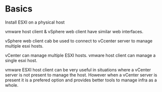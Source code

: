 # Basics

Install ESXI on a physical host

vmware host client & vSphere web client have similar web interfaces.

vSphere web client cab be used to connect to vCcenter server to manage multiple esxi hosts.

vCenter can manage multiple ESXI hosts.
vmware host client can manage a single esxi host.

vmware ESXI host client can be very useful in situations where a vCenter server is not present to manage the host. However when a vCenter server is present
it is a prefered option and provides better tools to manage infra as a whole.

